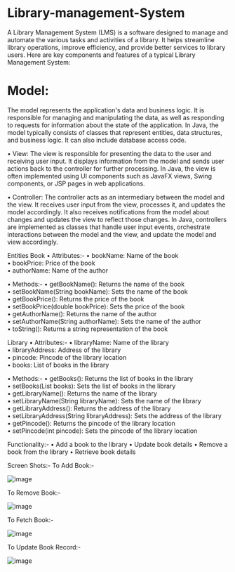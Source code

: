 # Library-management-System
A Library Management System (LMS) is a software designed to manage and automate the various tasks and activities of a library. It helps streamline library operations, improve efficiency, and provide better services to library users. Here are key components and features of a typical Library Management System:

# Model:
The model represents the application's data and business logic. It is responsible for managing and manipulating the data, as well as responding to requests for information about the state of the application.
In Java, the model typically consists of classes that represent entities, data structures, and business logic. It can also include database access code.

• View:
The view is responsible for presenting the data to the user and receiving user input. It displays information from the model and sends user actions back to the controller for further processing.
In Java, the view is often implemented using UI components such as JavaFX views, Swing components, or JSP pages in web applications.

• Controller:
The controller acts as an intermediary between the model and the view. It receives user input from the view, processes it, and updates the model accordingly. It also receives notifications from the model about changes and updates the view to reflect those changes.
In Java, controllers are implemented as classes that handle user input events, orchestrate interactions between the model and the view, and update the model and view accordingly.

Entities
Book
• Attributes:-
• bookName: Name of the book  
• bookPrice: Price of the book  
• authorName: Name of the author  

• Methods:-
• getBookName(): Returns the name of the book  
• setBookName(String bookName): Sets the name of the book  
• getBookPrice(): Returns the price of the book  
• setBookPrice(double bookPrice): Sets the price of the book  
• getAuthorName(): Returns the name of the author  
• setAuthorName(String authorName): Sets the name of the author  
• toString(): Returns a string representation of the book  

Library
• Attributes:-
• libraryName: Name of the library    
• libraryAddress: Address of the library    
• pincode: Pincode of the library location  
• books: List of books in the library 

• Methods:-
• getBooks(): Returns the list of books in the library  
• setBooks(List<Book> books): Sets the list of books in the library  
• getLibraryName(): Returns the name of the library  
• setLibraryName(String libraryName): Sets the name of the library  
• getLibraryAddress(): Returns the address of the library  
• setLibraryAddress(String libraryAddress): Sets the address of the library  
• getPincode(): Returns the pincode of the library location  
• setPincode(int pincode): Sets the pincode of the library location  

Functionality:-
• Add a book to the library
• Update book details
• Remove a book from the library
• Retrieve book details

Screen Shots:-
To Add Book:-

![image](https://github.com/AmarGupta2503/Library-management-System2/assets/162796574/ab95e0a5-3c11-4619-8f3a-0d3d02bfa3d8)

To Remove Book:-


![image](https://github.com/AmarGupta2503/Library-management-System2/assets/162796574/06c067c9-bbb8-4c43-aaaf-9a2cc321329e)

To Fetch Book:-


![image](https://github.com/AmarGupta2503/Library-management-System2/assets/162796574/06af2bac-647d-4bc2-8e95-7857da7cd8a9)

To Update Book Record:-


![image](https://github.com/AmarGupta2503/Library-management-System2/assets/162796574/7e5873f3-8118-4fa0-a3dd-f98ed5a6f0f2)




